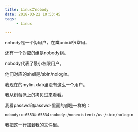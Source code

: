 ```yaml
---
title: Linux之nobody
date: 2018-03-22 10:53:45
tags:
	 - Linux

---
```




nobody是一个伪用户，在类unix里很常用。

还有一个对应的组是nobody组。

nobody代表了最小权限用户。

他们对应的shell是/sbin/nologin。

我现在的mylinuxlab里没有这么一个用户。

我从树莓派上的拷贝过来看看。

我看passwd和passwd-里面的都是一样的：

```
nobody:x:65534:65534:nobody:/nonexistent:/usr/sbin/nologin
```

我把这一行加到我的文件里。

